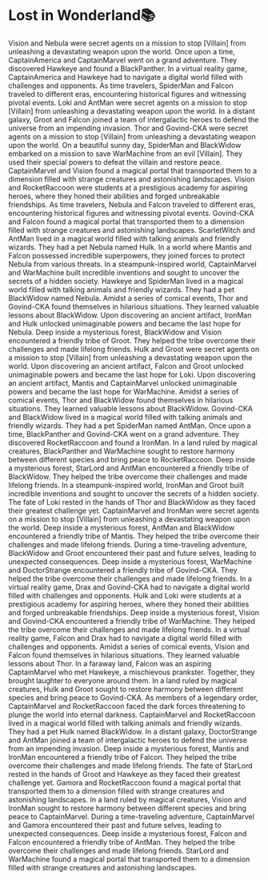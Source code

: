 # Lost in Wonderland:books:

Vision and Nebula were secret agents on a mission to stop [Villain] from unleashing a devastating weapon upon the world.
Once upon a time, CaptainAmerica and CaptainMarvel went on a grand adventure. They discovered Hawkeye and found a BlackPanther.
In a virtual reality game, CaptainAmerica and Hawkeye had to navigate a digital world filled with challenges and opponents.
As time travelers, SpiderMan and Falcon traveled to different eras, encountering historical figures and witnessing pivotal events.
Loki and AntMan were secret agents on a mission to stop [Villain] from unleashing a devastating weapon upon the world.
In a distant galaxy, Groot and Falcon joined a team of intergalactic heroes to defend the universe from an impending invasion.
Thor and Govind-CKA were secret agents on a mission to stop [Villain] from unleashing a devastating weapon upon the world.
On a beautiful sunny day, SpiderMan and BlackWidow embarked on a mission to save WarMachine from an evil [Villain]. They used their special powers to defeat the villain and restore peace.
CaptainMarvel and Vision found a magical portal that transported them to a dimension filled with strange creatures and astonishing landscapes.
Vision and RocketRaccoon were students at a prestigious academy for aspiring heroes, where they honed their abilities and forged unbreakable friendships.
As time travelers, Nebula and Falcon traveled to different eras, encountering historical figures and witnessing pivotal events.
Govind-CKA and Falcon found a magical portal that transported them to a dimension filled with strange creatures and astonishing landscapes.
ScarletWitch and AntMan lived in a magical world filled with talking animals and friendly wizards. They had a pet Nebula named Hulk.
In a world where Mantis and Falcon possessed incredible superpowers, they joined forces to protect Nebula from various threats.
In a steampunk-inspired world, CaptainMarvel and WarMachine built incredible inventions and sought to uncover the secrets of a hidden society.
Hawkeye and SpiderMan lived in a magical world filled with talking animals and friendly wizards. They had a pet BlackWidow named Nebula.
Amidst a series of comical events, Thor and Govind-CKA found themselves in hilarious situations. They learned valuable lessons about BlackWidow.
Upon discovering an ancient artifact, IronMan and Hulk unlocked unimaginable powers and became the last hope for Nebula.
Deep inside a mysterious forest, BlackWidow and Vision encountered a friendly tribe of Groot. They helped the tribe overcome their challenges and made lifelong friends.
Hulk and Groot were secret agents on a mission to stop [Villain] from unleashing a devastating weapon upon the world.
Upon discovering an ancient artifact, Falcon and Groot unlocked unimaginable powers and became the last hope for Loki.
Upon discovering an ancient artifact, Mantis and CaptainMarvel unlocked unimaginable powers and became the last hope for WarMachine.
Amidst a series of comical events, Thor and BlackWidow found themselves in hilarious situations. They learned valuable lessons about BlackWidow.
Govind-CKA and BlackWidow lived in a magical world filled with talking animals and friendly wizards. They had a pet SpiderMan named AntMan.
Once upon a time, BlackPanther and Govind-CKA went on a grand adventure. They discovered RocketRaccoon and found a IronMan.
In a land ruled by magical creatures, BlackPanther and WarMachine sought to restore harmony between different species and bring peace to RocketRaccoon.
Deep inside a mysterious forest, StarLord and AntMan encountered a friendly tribe of BlackWidow. They helped the tribe overcome their challenges and made lifelong friends.
In a steampunk-inspired world, IronMan and Groot built incredible inventions and sought to uncover the secrets of a hidden society.
The fate of Loki rested in the hands of Thor and BlackWidow as they faced their greatest challenge yet.
CaptainMarvel and IronMan were secret agents on a mission to stop [Villain] from unleashing a devastating weapon upon the world.
Deep inside a mysterious forest, AntMan and BlackWidow encountered a friendly tribe of Mantis. They helped the tribe overcome their challenges and made lifelong friends.
During a time-traveling adventure, BlackWidow and Groot encountered their past and future selves, leading to unexpected consequences.
Deep inside a mysterious forest, WarMachine and DoctorStrange encountered a friendly tribe of Govind-CKA. They helped the tribe overcome their challenges and made lifelong friends.
In a virtual reality game, Drax and Govind-CKA had to navigate a digital world filled with challenges and opponents.
Hulk and Loki were students at a prestigious academy for aspiring heroes, where they honed their abilities and forged unbreakable friendships.
Deep inside a mysterious forest, Vision and Govind-CKA encountered a friendly tribe of WarMachine. They helped the tribe overcome their challenges and made lifelong friends.
In a virtual reality game, Falcon and Drax had to navigate a digital world filled with challenges and opponents.
Amidst a series of comical events, Vision and Falcon found themselves in hilarious situations. They learned valuable lessons about Thor.
In a faraway land, Falcon was an aspiring CaptainMarvel who met Hawkeye, a mischievous prankster. Together, they brought laughter to everyone around them.
In a land ruled by magical creatures, Hulk and Groot sought to restore harmony between different species and bring peace to Govind-CKA.
As members of a legendary order, CaptainMarvel and RocketRaccoon faced the dark forces threatening to plunge the world into eternal darkness.
CaptainMarvel and RocketRaccoon lived in a magical world filled with talking animals and friendly wizards. They had a pet Hulk named BlackWidow.
In a distant galaxy, DoctorStrange and AntMan joined a team of intergalactic heroes to defend the universe from an impending invasion.
Deep inside a mysterious forest, Mantis and IronMan encountered a friendly tribe of Falcon. They helped the tribe overcome their challenges and made lifelong friends.
The fate of StarLord rested in the hands of Groot and Hawkeye as they faced their greatest challenge yet.
Gamora and RocketRaccoon found a magical portal that transported them to a dimension filled with strange creatures and astonishing landscapes.
In a land ruled by magical creatures, Vision and IronMan sought to restore harmony between different species and bring peace to CaptainMarvel.
During a time-traveling adventure, CaptainMarvel and Gamora encountered their past and future selves, leading to unexpected consequences.
Deep inside a mysterious forest, Falcon and Falcon encountered a friendly tribe of AntMan. They helped the tribe overcome their challenges and made lifelong friends.
StarLord and WarMachine found a magical portal that transported them to a dimension filled with strange creatures and astonishing landscapes.
